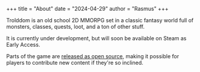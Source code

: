 +++
title = "About"
date = "2024-04-29"
author = "Rasmus"
+++

Trolddom is an old school 2D MMORPG set in a classic fantasy world full of monsters, classes, quests, loot, and a ton of other stuff. 

It is currently under development, but will soon be available on Steam as Early Access. 

Parts of the game are [released as open source](https://github.com/demogorgon1/trolddom-public), making it possible for players to contribute new content if they're so inclined.